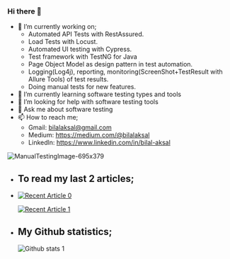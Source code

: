 ### Hi there 👋

- 🔭 I’m currently working on;
    - Automated API Tests with RestAssured.
    - Load Tests with Locust.
    - Automated UI testing with Cypress.
    - Test framework with TestNG for Java
    - Page Object Model as design pattern in test automation.
    - Logging(Log4j), reporting, monitoring(ScreenShot+TestResult with Allure Tools) of test results.
    - Doing manual tests for new features. 
- 🌱 I’m currently learning software testing types and tools
- 🤔 I’m looking for help with software testing tools
- 💬 Ask me about software testing
- 📫 How to reach me;
    - Gmail: bilalaksal@gmail.com
    - Medium: https://medium.com/@bilalaksal
    - Linkedln: https://www.linkedin.com/in/bilal-aksal

![ManualTestingImage-695x379](https://user-images.githubusercontent.com/46024317/142259062-9b19de7b-af2d-4d92-bc58-f05590ac5a77.jpg)

- ## To read my last 2 articles;
- 
     <a href="https://github-readme-medium-recent-article.vercel.app/medium/@bilalaksal/0"><img src="https://github-readme-medium-recent-article.vercel.app/medium/@bilalaksal/0" alt="Recent Article 0"></a>
  
     <a href="https://github-readme-medium-recent-article.vercel.app/medium/@bilalaksal/1"><img src="https://github-readme-medium-recent-article.vercel.app/medium/@bilalaksal/1" alt="Recent Article 1" ></a>
     
- ## My Github statistics;
    ![Github stats 1](https://github-readme-stats.vercel.app/api?username=AksalBilal&show_icons=true&theme=aura) 

<!--[![Top Langs](https://github-readme-stats.vercel.app/api/top-langs/?username=AksalBilal)](https://github.com/anuraghazra/github-readme-stats) -->
